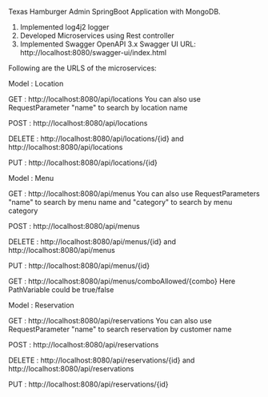 Texas Hamburger Admin SpringBoot Application with MongoDB.

1. Implemented log4j2 logger
2. Developed Microservices using Rest controller
3. Implemented Swagger OpenAPI 3.x  Swagger UI URL: http://localhost:8080/swagger-ui/index.html


Following are the URLS of the microservices:

Model : Location 

GET : http://localhost:8080/api/locations     You can also use RequestParameter "name" to search by location name

POST : http://localhost:8080/api/locations

DELETE : http://localhost:8080/api/locations/{id} and http://localhost:8080/api/locations

PUT : http://localhost:8080/api/locations/{id}


Model : Menu

GET : http://localhost:8080/api/menus   You can also use RequestParameters "name" to search by menu name and "category" to search by menu category 

POST : http://localhost:8080/api/menus

DELETE : http://localhost:8080/api/menus/{id}  and http://localhost:8080/api/menus

PUT : http://localhost:8080/api/menus/{id}

GET : http://localhost:8080/api/menus/comboAllowed/{combo}   Here PathVariable could be true/false


Model : Reservation

GET : http://localhost:8080/api/reservations     You can also use RequestParameter "name" to search reservation by customer name

POST : http://localhost:8080/api/reservations

DELETE : http://localhost:8080/api/reservations/{id} and http://localhost:8080/api/reservations

PUT : http://localhost:8080/api/reservations/{id}
